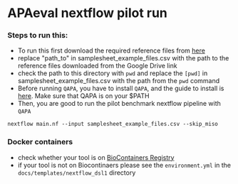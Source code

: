 # APAeval nextflow pilot run

### Steps to run this:
 - To run this first download the required reference files from [here](https://drive.google.com/drive/folders/1MUMilzaqef9u0sjScxzgi0JPTKAFQq_T?usp=sharing)
 - replace "path_to" in samplesheet_example_files.csv with the path to the reference files downloaded from the Google Drive link
 - check the path to this directory with `pwd` and replace the `[pwd]` in samplesheet_example_files.csv with the path from the `pwd` command
 - Before running `QAPA`, you have to install `QAPA`, and the guide to install is [here](https://github.com/morrislab/qapa). Make sure that QAPA is on your $PATH
 - Then, you are good to run the pilot benchmark nextflow pipeline with `QAPA`
```
nextflow main.nf --input samplesheet_example_files.csv --skip_miso
```

### Docker containers
 - check whether your tool is on [BioContainers Registry](https://biocontainers.pro/registry)
 - if your tool is not on Biocontinaers please see the `environment.yml` in the `docs/templates/nextflow_dsl1` directory
